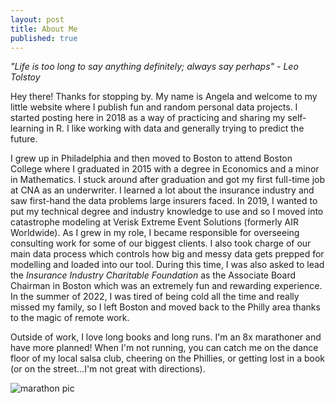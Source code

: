 ```yaml
---
layout: post
title: About Me
published: true
---
```

_"Life is too long to say anything definitely; always say perhaps"_ - _Leo Tolstoy_

Hey there! Thanks for stopping by. My name is Angela and welcome to my little website where I publish fun and random personal data projects. I started posting here in 2018 as a way of practicing and sharing my self-learning in R. I like working with data and generally trying to predict the future.

I grew up in Philadelphia and then moved to Boston to attend Boston College where I graduated in 2015 with a degree in Economics and a minor in Mathematics. I stuck around after graduation and got my first full-time job at CNA as an underwriter. I learned a lot about the insurance industry and saw first-hand the data problems large insurers faced. In 2019, I wanted to put my technical degree and industry knowledge to use and so I moved into catastrophe modeling at Verisk Extreme Event Solutions (formerly AIR Worldwide). As I grew in my role, I became responsible for overseeing consulting work for some of our biggest clients. I also took charge of our main data process which controls how big and messy data gets prepped for modelling and loaded into our tool. During this time, I was also asked to lead the _Insurance Industry Charitable Foundation_ as the Associate Board Chairman in Boston which was an extremely fun and rewarding experience. In the summer of 2022, I was tired of being cold all the time and really missed my family, so I left Boston and moved back to the Philly area thanks to the magic of remote work.

Outside of work, I love long books and long runs. I'm an 8x marathoner and have more planned! When I'm not running, you can catch me on the dance floor of my local salsa club, cheering on the Phillies, or getting lost in a book (or on the street...I'm not great with directions).


![marathon pic]({{site.baseurl}}/img/marathon%20pic.jpg)
